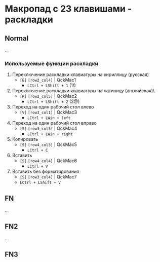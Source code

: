 # Макропад с 23 клавишами - раскладки
## Normal
...

### Используемые функции раскладки
1. Переключение раскладки клавиатуры на кириллицу (русская)
   - `[E]` `[row2_col4]` | QckMac1
       - `LCtrl + LShift + 1` (1!)
2. Переключение раскладки клавиатуры на латиницу (английская)\
   - `[R]` `[row2_col5]` | QckMac2
        - `LCtrl + LShift + 2` (2@)
3. Переход на один рабочий стол влево
   - `[V]` `[row3_col1]` | QckMac3
     - `LCtrl + LWin + left`
4. Переход на один рабочий стол вправо
   - `[S]` `[row3_col3]` | QckMac4
     - `LCtrl + LWin + right`
5. Копировать
   - `[S]` `[row4_col3]` | QckMac5
     - `LCtrl + C`
6. Вставить
   - `[S]` `[row4_col4]` | QckMac6
     - `LCtrl + V`
7. Вставить без форматирования
    - `[S]` `[row3_col4]` | QckMac7
     - `LCtrl + LShift + V`

## FN
...

## FN2
...

## FN3